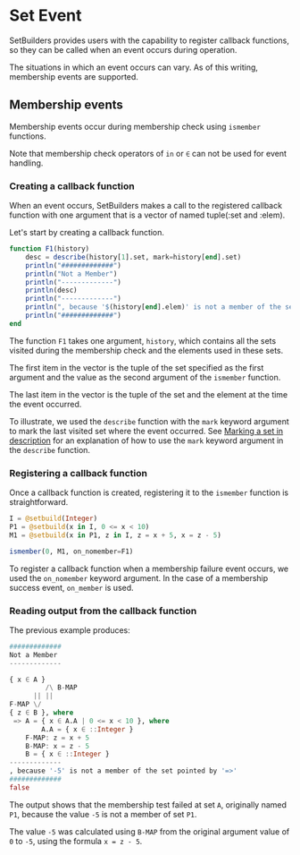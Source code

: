 # Set Event
SetBuilders provides users with the capability to register callback functions,
so they can be called when an event occurs during operation.

The situations in which an event occurs can vary. As of this writing,
membership events are supported.

## Membership events
Membership events occur during membership check using `ismember` functions.

Note that membership check operators of `in` or `∈` can not be used for event
handling.

### Creating a callback function
When an event occurs, SetBuilders makes a call to the registered callback
function with one argument that is a vector of named tuple(:set and :elem).

Let's start by creating a callback function.

```julia
function F1(history)
    desc = describe(history[1].set, mark=history[end].set)
    println("#############")
    println("Not a Member")
    println("-------------")
    println(desc)
    println("-------------")
    println(", because '$(history[end].elem)' is not a member of the set pointed by '=>'")
    println("#############")
end
```

The function `F1` takes one argument, `history`, which contains all the sets
visited during the membership check and the elements used in these sets.

The first item in the vector is the tuple of the set specified as the first
argument and the value as the second argument of the `ismember` function.

The last item in the vector is the tuple of the set and the element at the
time the event occurred.

To illustrate, we used the `describe` function with the `mark` keyword argument
to mark the last visited set where the event occurred. See
[Marking a set in description](@ref) for an explanation of how to use the
`mark` keyword argument in the `describe` function.

### Registering a callback function

Once a callback function is created, registering it to the `ismember`
function is straightforward.

```julia
I = @setbuild(Integer)
P1 = @setbuild(x in I, 0 <= x < 10)
M1 = @setbuild(x in P1, z in I, z = x + 5, x = z - 5)

ismember(0, M1, on_nomember=F1)
```
To register a callback function when a membership failure event occurs, we used
the `on_nomember` keyword argument. In the case of a membership success
event, `on_member` is used.

### Reading output from the callback function

The previous example produces:

```julia
#############
Not a Member
-------------

{ x ∈ A }
         /\ B-MAP
      || ||
F-MAP \/
{ z ∈ B }, where
 => A = { x ∈ A.A | 0 <= x < 10 }, where
        A.A = { x ∈ ::Integer }
    F-MAP: z = x + 5
    B-MAP: x = z - 5
    B = { x ∈ ::Integer }
-------------
, because '-5' is not a member of the set pointed by '=>'
#############
false
```
The output shows that the membership test failed at set `A`, originally named
`P1`, because the value `-5` is not a member of set `P1`.

The value `-5` was calculated using `B-MAP` from the original argument value of
`0` to `-5`, using the formula `x = z - 5`.
